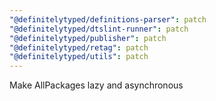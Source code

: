 ```yaml
---
"@definitelytyped/definitions-parser": patch
"@definitelytyped/dtslint-runner": patch
"@definitelytyped/publisher": patch
"@definitelytyped/retag": patch
"@definitelytyped/utils": patch
---
```


Make AllPackages lazy and asynchronous
